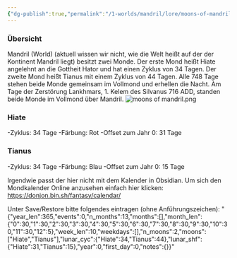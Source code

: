 ```yaml
---
{"dg-publish":true,"permalink":"/1-worlds/mandril/lore/moons-of-mandril-world/"}
---
```



### Übersicht
Mandril (World) (aktuell wissen wir nicht, wie die Welt heißt auf der der Kontinent Mandril liegt) besitzt zwei Monde. Der erste Mond heißt Hiate angelehnt an die Gottheit Hator und hat einen Zyklus von 34 Tagen. Der zweite Mond heißt Tianus mit einem Zyklus von 44 Tagen. Alle 748 Tage stehen beide Monde gemeinsam im Vollmond und erhellen die Nacht. Am Tage der Zerstörung Lankhmars, 1. Kelem des Silvanus 716 ADD, standen beide Monde im Vollmond über Mandril.
![moons of mandril.png](/img/user/z_Attachments/moons%20of%20mandril.png)

### Hiate
-Zyklus: 34 Tage
-Färbung: Rot
-Offset zum Jahr 0: 31 Tage

### Tianus
-Zyklus: 34 Tage
-Färbung: Blau
-Offset zum Jahr 0: 15 Tage


Irgendwie passt der hier nicht mit dem Kalender in Obsidian.
Um sich den Mondkalender Online anzusehen einfach hier klicken: https://donjon.bin.sh/fantasy/calendar/

Unter Save/Restore bitte folgendes eintragen (ohne Anführungszeichen): 
"{"year_len":365,"events":0,"n_months":13,"months":[],"month_len":{"0":30,"1":30,"2":30,"3":30,"4":30,"5":30,"6":30,"7":30,"8":30,"9":30,"10":30,"11":30,"12":5},"week_len":10,"weekdays":[],"n_moons":2,"moons":["Hiate","Tianus"],"lunar_cyc":{"Hiate":34,"Tianus":44},"lunar_shf":{"Hiate":31,"Tianus":15},"year":0,"first_day":0,"notes":{}}"
